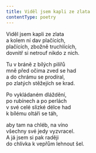 ```yaml
---
title: Viděl jsem kapli ze zlata
contentType: poetry
---
```


<section>

Viděl jsem kapli ze zlata  
a kolem ní dav plačících,  
plačících, zbožně truchlících,  
dovnitř si netrouf nikdo z nich.

Tu v bráně z bílých pilířů  
mně před očima zved se had  
a do chrámu se prodíral,  
po zlatých stěžejích se krad.

Po vykládaném dláždění,  
po rubínech a po perlách  
v své celé slizké délce had  
k bílému oltáři se táh,

aby tam na chléb, na víno  
všechny své jedy vyzvracel.  
A já jsem si pak raději  
do chlívka k vepřům lehnout šel.

</section>
